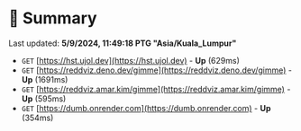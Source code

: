 # 📖 Summary
Last updated: **5/9/2024, 11:49:18 PTG "Asia/Kuala_Lumpur"**

- `GET` [https://hst.ujol.dev](https://hst.ujol.dev) - **Up** (629ms)
- `GET` [https://reddviz.deno.dev/gimme](https://reddviz.deno.dev/gimme) - **Up** (1691ms)
- `GET` [https://reddviz.amar.kim/gimme](https://reddviz.amar.kim/gimme) - **Up** (595ms)
- `GET` [https://dumb.onrender.com](https://dumb.onrender.com) - **Up** (354ms)
